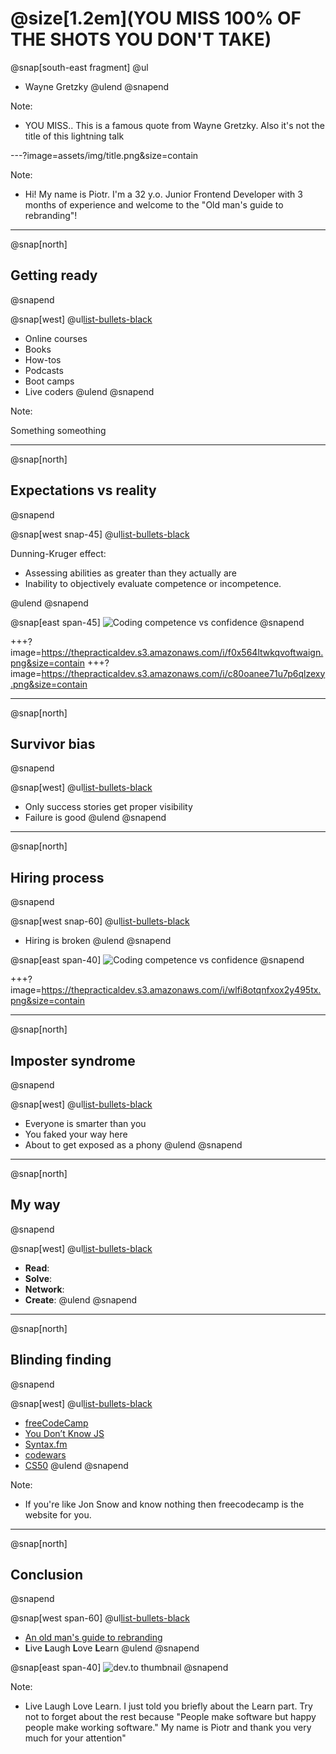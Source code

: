# @size[1.2em](YOU MISS 100% OF THE SHOTS YOU DON'T TAKE)
@snap[south-east fragment]
@ul[](false)
- Wayne Gretzky
@ulend
@snapend

Note:

- YOU MISS.. This is a famous quote from Wayne Gretzky. Also it's not the title of this lightning talk

---?image=assets/img/title.png&size=contain

Note:

- Hi! My name is Piotr. I'm a 32 y.o. Junior Frontend Developer with 3 months of experience and welcome to the "Old man's guide to rebranding"!

---

@snap[north]
## Getting ready
@snapend

@snap[west]
@ul[list-bullets-black](false)
- Online courses
- Books
- How-tos
- Podcasts
- Boot camps
- Live coders
@ulend
@snapend

Note:

Something someothing

---
@snap[north]
## Expectations vs reality
@snapend

@snap[west snap-45]
@ul[list-bullets-black](false)

Dunning-Kruger effect:
- Assessing abilities as greater than they actually are
- Inability to objectively evaluate competence or incompetence.

@ulend
@snapend

@snap[east span-45]
![Coding competence vs confidence](https://thepracticaldev.s3.amazonaws.com/i/f0x564ltwkqvoftwaign.png)
@snapend

+++?image=https://thepracticaldev.s3.amazonaws.com/i/f0x564ltwkqvoftwaign.png&size=contain
+++?image=https://thepracticaldev.s3.amazonaws.com/i/c80oanee71u7p6qlzexy.png&size=contain

---

@snap[north]
## Survivor bias
@snapend

@snap[west]
@ul[list-bullets-black](false)
- Only success stories get proper visibility
- Failure is good
@ulend
@snapend

---

@snap[north]
## Hiring process
@snapend

@snap[west snap-60]
@ul[list-bullets-black](false)
- Hiring is broken
@ulend
@snapend

@snap[east span-40]
![Coding competence vs confidence](https://thepracticaldev.s3.amazonaws.com/i/wlfi8otqnfxox2y495tx.png)
@snapend

+++?image=https://thepracticaldev.s3.amazonaws.com/i/wlfi8otqnfxox2y495tx.png&size=contain

---

@snap[north]
## Imposter syndrome
@snapend

@snap[west]
@ul[list-bullets-black](false)
- Everyone is smarter than you
- You faked your way here
- About to get exposed as a phony
@ulend
@snapend

---

@snap[north]
## My way
@snapend

@snap[west]
@ul[list-bullets-black](false)
- **Read**:
- **Solve**:
- **Network**:
- **Create**:
@ulend
@snapend

---

@snap[north]
## Blinding finding
@snapend

@snap[west]
@ul[list-bullets-black](false)
- [freeCodeCamp](https://www.freecodecamp.org/)
- [You Don’t Know JS](https://github.com/getify/You-Dont-Know-JS)
- [Syntax.fm](https://syntax.fm/)
- [codewars](https://www.codewars.com)
- [CS50](https://www.edx.org/course/cs50s-introduction-computer-science-harvardx-cs50x)
@ulend
@snapend

Note: 

- If you're like Jon Snow and know nothing then freecodecamp is the website for you.

---

@snap[north]
## Conclusion
@snapend

@snap[west span-60]
@ul[list-bullets-black](false)
- [An old man's guide to rebranding]()
- **L**ive **L**augh **L**ove **L**earn
@ulend
@snapend

@snap[east span-40]
![dev.to thumbnail](https://thepracticaldev.s3.amazonaws.com/i/nmw2nzv377ucxeps6xrq.png)
@snapend

Note:

- Live Laugh Love Learn. I just told you briefly about the Learn part. Try not to forget about the rest because "People make software but happy people make working software." My name is Piotr and thank you very much for your attention"

